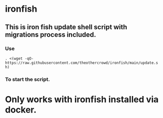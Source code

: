 # ironfish

## This is iron fish update shell script with migrations process included.

### Use 

`. <(wget -qO- https://raw.githubusercontent.com/theothercrowd/ironfish/main/update.sh)` 

### To start the script.

# Only works with ironfish installed via docker.

